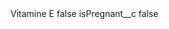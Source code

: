 <?xml version="1.0" encoding="UTF-8"?>
<CustomMetadata xmlns="http://soap.sforce.com/2006/04/metadata" xmlns:xsi="http://www.w3.org/2001/XMLSchema-instance" xmlns:xsd="http://www.w3.org/2001/XMLSchema">
    <label>Vitamine E</label>
    <protected>false</protected>
    <values>
        <field>isPregnant__c</field>
        <value xsi:type="xsd:boolean">false</value>
    </values>
</CustomMetadata>
